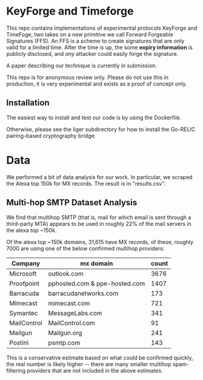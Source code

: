 # KeyForge and Timeforge

This repo contains implementations of experimental protocols KeyForge and TimeFoge, two takes on a new primitive we call Forward Forgeable Signatures (FFS). An FFS is a scheme to create signatures that are only valid for a limited time. After the time is up, the some **expiry information** is publicly disclosed, and *any* attacker could easily forge the signature. 

A paper describing our technique is currently in submission. 

This repo is for anonymous review only. Please do not use this in production, it is very experimental and exists as a proof of concept only.

## Installation 
The easiest way to install and test our code is by using the Dockerfile. 

Otherwise, please see the liger subdirectory for how to install the Go-RELIC pairing-based cryptography bridge.

# Data
We performed a bit of data analysis for our work. In particular, we scraped the Alexa top 150k for MX records. The result is in "results.csv".

## Multi-hop SMTP Dataset Analysis

We find that multihop SMTP (that is, mail for which email is sent through a third-party MTA) appears to be used in roughly 22% of the mail servers in the alexa top ~150k. 

Of the alexa top ~150k domains, 31,615 have MX records, of these, roughly 7000 are using one of the below confirmed multihop providers:


| Company     |  mx domain 				| count  |
| ----------- | ----------- 				| ------ |
| Microsoft    | outlook.com        		| 3676|
| Proofpoint   | pphosted.com     & ppe-hosted.com   		| 1407 |
| Barracuda   |  barracudanetworks.com  | 173 |
| Mimecast   |  mimecast.com        		 | 721 |
| Symantec  |  MessageLabs.com        | 341 |
| MailControl  |  MailControl.com        | 91 |
| Mailgun  |  Mailgun.org        | 241 |
| Postini  |  psmtp.com        | 143 |


This is a conservative estimate based on what could be confirmed quickly, the real number is likely higher -- there are many smaller multihop spam-filtering providers that are not included in the above estimates. 


